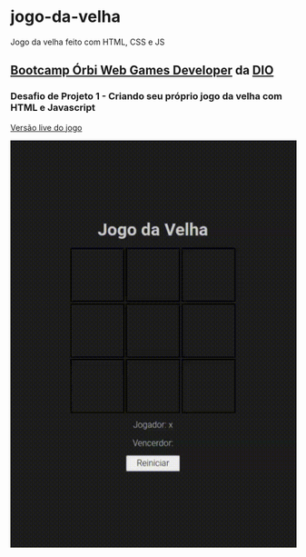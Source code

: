 # jogo-da-velha

Jogo da velha feito com HTML, CSS e JS

## [Bootcamp Órbi Web Games Developer](https://web.dio.me/track/orbi-web-game-developer) da [DIO](https://web.dio.me/)

### Desafio de Projeto 1 - Criando seu próprio jogo da velha com HTML e Javascript

[Versão live do jogo](https://clebsonsh.github.io/jogo-da-velha/)

![Preview do jogo](https://raw.githubusercontent.com/clebsonsh/jogo-da-velha/main/screen.gif)
